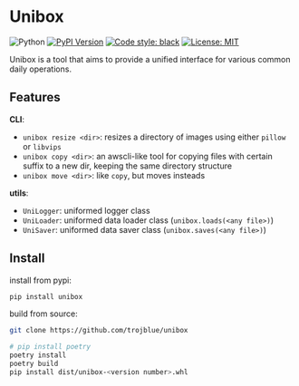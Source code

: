 # Unibox

![Python](https://img.shields.io/badge/python-3.10-blue.svg) 
[![PyPI Version](https://img.shields.io/pypi/v/unibox.svg)](https://pypi.python.org/pypi/unibox)
[![Code style: black](https://img.shields.io/badge/code%20style-black-000000.svg)](https://github.com/psf/black)
[![License: MIT](https://img.shields.io/badge/License-MIT-yellow.svg)](https://opensource.org/licenses/MIT)

Unibox is a tool that aims to provide a unified interface for various common daily operations.

## Features

**CLI**:
- `unibox resize <dir>`: resizes a directory of images using either `pillow` or `libvips`
- `unibox copy <dir>`: an awscli-like tool for copying files with certain suffix to a new dir, keeping the same directory structure
- `unibox move <dir>`: like `copy`, but moves insteads

**utils**:
- `UniLogger`: uniformed logger class
- `UniLoader`: uniformed data loader class (`unibox.loads(<any file>)`)
- `UniSaver`: uniformed data saver class (`unibox.saves(<any file>)`)

## Install

install from pypi:
```bash
pip install unibox
```

build from source:
```bash
git clone https://github.com/trojblue/unibox

# pip install poetry
poetry install
poetry build
pip install dist/unibox-<version number>.whl
```

